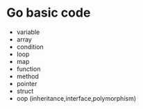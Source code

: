 # Go basic code 


* variable
* array
* condition
* loop
* map
* function
* method
* pointer
* struct
* oop (inheritance,interface,polymorphism)

